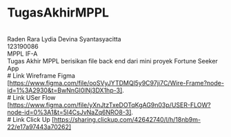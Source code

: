 # TugasAkhirMPPL
<br> Raden Rara Lydia Devina Syantasyacitta
<br> 123190086
<br> MPPL IF-A
<br> Tugas Akhir MPPL berisikan file back end dari mini proyek Fortune Seeker App
<br> # Link Wireframe Figma [https://www.figma.com/file/ooSVyJYTDMQl5y9C97ji7C/Wire-Frame?node-id=1%3A2930&t=BwNnGI0lNj3DX1hp-3].
<br> # Link USer Flow [https://www.figma.com/file/yXnJtzTxeDOTqKgAG9n03p/USER-FLOW?node-id=0%3A1&t=5l4CsJvNaZq6NRO8-3].
<br> # Link Click Up [https://sharing.clickup.com/42642740/l/h/18nb9m-22/e17a97443a70262]
